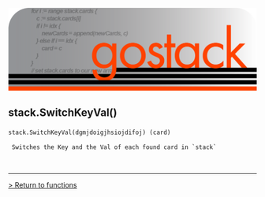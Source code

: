 ![Banner](../../images/gostack_SmallerTransparent.png)

 <h2>stack.SwitchKeyVal()</h2>

 `stack.SwitchKeyVal(dgmjdoigjhsiojdifoj) (card)`

```
 Switches the Key and the Val of each found card in `stack`

 
```

---

 [> Return to functions](../functionsAPI.md)